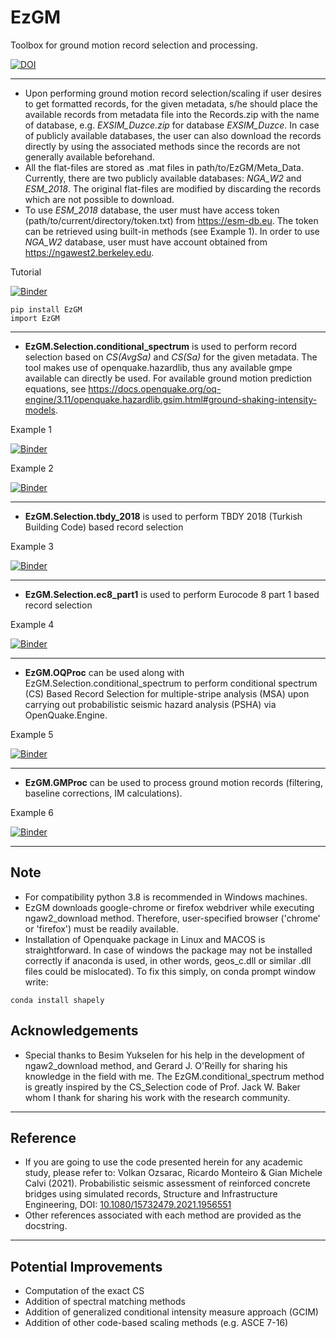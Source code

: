 # EzGM
Toolbox for ground motion record selection and processing. 

[![DOI](https://zenodo.org/badge/291944652.svg)](https://zenodo.org/badge/latestdoi/291944652) 
***

- Upon performing ground motion record selection/scaling if user desires to get formatted records, for the given metadata, s/he should place the available records from metadata file into the Records.zip with the name of database, 
e.g. *EXSIM_Duzce.zip* for database *EXSIM_Duzce*. In case of publicly available databases, the user can also download the records directly by using the associated methods since the records are not generally available beforehand.
- All the flat-files are stored as .mat files in path/to/EzGM/Meta_Data. Currently, there are two publicly available databases: *NGA_W2* and *ESM_2018*. 
The original flat-files are modified by discarding the records which are not possible to download.
- To use *ESM_2018* database, the user must have access token (path/to/current/directory/token.txt) from https://esm-db.eu. The token
can be retrieved using built-in methods (see Example 1). In order to use *NGA_W2* database, user must have account obtained from https://ngawest2.berkeley.edu.

Tutorial

[![Binder](https://mybinder.org/badge_logo.svg)](https://mybinder.org/v2/gh/volkanozsarac/EzGM/HEAD?filepath=Examples%2Fbinder%2FTutorial.ipynb)

```
pip install EzGM
import EzGM
```
***

- **EzGM.Selection.conditional_spectrum** is used to perform record selection based on *CS(AvgSa)* and *CS(Sa)* for the given metadata. The tool makes use of openquake.hazardlib, thus any available gmpe available can directly be used.
For available ground motion prediction equations, see https://docs.openquake.org/oq-engine/3.11/openquake.hazardlib.gsim.html#ground-shaking-intensity-models.

Example 1

[![Binder](https://mybinder.org/badge_logo.svg)](https://mybinder.org/v2/gh/volkanozsarac/EzGM/master?filepath=Examples%2Fbinder%2FExample1.ipynb)

Example 2

[![Binder](https://mybinder.org/badge_logo.svg)](https://mybinder.org/v2/gh/volkanozsarac/EzGM/master?filepath=Examples%2Fbinder%2FExample2.ipynb)
***

- **EzGM.Selection.tbdy_2018** is used to perform TBDY 2018 (Turkish Building Code) based record selection

Example 3

[![Binder](https://mybinder.org/badge_logo.svg)](https://mybinder.org/v2/gh/volkanozsarac/EzGM/master?filepath=Examples%2Fbinder%2FExample3.ipynb)
***

- **EzGM.Selection.ec8_part1** is used to perform Eurocode 8 part 1 based record selection

Example 4

[![Binder](https://mybinder.org/badge_logo.svg)](https://mybinder.org/v2/gh/volkanozsarac/EzGM/master?filepath=Examples%2Fbinder%2FExample4.ipynb)
***

- **EzGM.OQProc** can be used along with EzGM.Selection.conditional_spectrum to perform conditional spectrum (CS) Based Record Selection for multiple-stripe analysis (MSA)
upon carrying out probabilistic seismic hazard analysis (PSHA) via OpenQuake.Engine.

Example 5

[![Binder](https://mybinder.org/badge_logo.svg)](https://mybinder.org/v2/gh/volkanozsarac/EzGM/master?filepath=Examples%2Fbinder%2FExample5.ipynb)
***

- **EzGM.GMProc** can be used to process ground motion records (filtering, baseline corrections, IM calculations).

Example 6

[![Binder](https://mybinder.org/badge_logo.svg)](https://mybinder.org/v2/gh/volkanozsarac/EzGM/master?filepath=Examples%2Fbinder%2FExample6.ipynb)
***

## Note
- For compatibility python 3.8 is recommended in Windows machines.
- EzGM downloads google-chrome or firefox webdriver while executing ngaw2_download method. Therefore, user-specified browser ('chrome' or 'firefox') must be readily available.
- Installation of Openquake package in Linux and MACOS is straightforward. In case of windows the package may not be installed correctly if anaconda is used, in other words, geos_c.dll or similar .dll files could be mislocated). To fix this simply, on conda prompt window write:
```
conda install shapely
```

## Acknowledgements
- Special thanks to Besim Yukselen for his help in the development of ngaw2_download method, and Gerard J. O'Reilly for sharing his knowledge in the field with me. The EzGM.conditional_spectrum method is greatly inspired by the CS_Selection code of Prof. Jack W. Baker whom I thank for sharing his work with the research community.
***

## Reference
- If you are going to use the code presented herein for any academic study, please refer to:
Volkan Ozsarac, Ricardo Monteiro & Gian Michele Calvi (2021). Probabilistic seismic assessment of reinforced concrete bridges using simulated records, Structure and Infrastructure Engineering, DOI: [10.1080/15732479.2021.1956551](https://doi.org/10.1080/15732479.2021.1956551)
- Other references associated with each method are provided as the docstring.
***

## Potential Improvements
- Computation of the exact CS
- Addition of spectral matching methods
- Addition of generalized conditional intensity measure approach (GCIM)
- Addition of other code-based scaling methods (e.g. ASCE 7-16)
